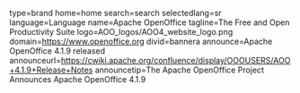 type=brand
home=home
search=search
selectedlang=sr
language=Language
name=Apache OpenOffice
tagline=The Free and Open Productivity Suite
logo=AOO_logos/AOO4_website_logo.png
domain=https://www.openoffice.org
divid=bannera
announce=Apache OpenOffice 4.1.9 released
announceurl=https://cwiki.apache.org/confluence/display/OOOUSERS/AOO+4.1.9+Release+Notes
announcetip=The Apache OpenOffice Project Announces Apache OpenOffice 4.1.9
~~~~~~
